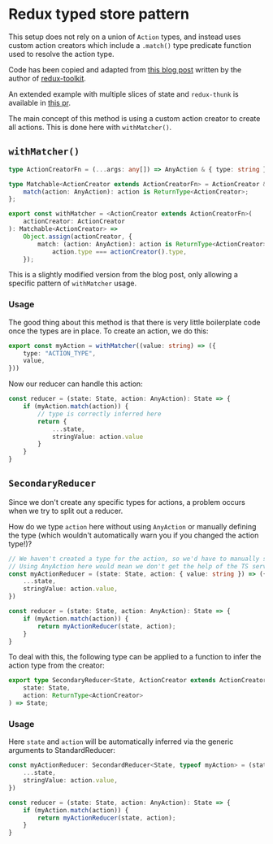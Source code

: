 # Redux typed store pattern

This setup does not rely on a union of `Action` types, and instead uses custom action creators which include a `.match()` type predicate function used to resolve the action type.

Code has been copied and adapted from [this blog post](https://phryneas.de/redux-typescript-no-discriminating-union) written by the author of [redux-toolkit](https://github.com/reduxjs/redux-toolkit).

An extended example with multiple slices of state and `redux-thunk` is available in [this pr](https://github.com/emab/redux-types/pull/1).

The main concept of this method is using a custom action creator to create all actions. This is done here with `withMatcher()`.

## `withMatcher()`

```ts
type ActionCreatorFn = (...args: any[]) => AnyAction & { type: string };

type Matchable<ActionCreator extends ActionCreatorFn> = ActionCreator & {
    match(action: AnyAction): action is ReturnType<ActionCreator>;
};

export const withMatcher = <ActionCreator extends ActionCreatorFn>(
    actionCreator: ActionCreator
): Matchable<ActionCreator> =>
    Object.assign(actionCreator, {
        match: (action: AnyAction): action is ReturnType<ActionCreator> =>
            action.type === actionCreator().type,
    });
```

This is a slightly modified version from the blog post, only allowing a specific pattern of `withMatcher` usage.

### Usage

The good thing about this method is that there is very little boilerplate code once the types are in place. To create an action, we do this:

```ts
export const myAction = withMatcher((value: string) => ({
    type: "ACTION_TYPE",
    value,
}))
```

Now our reducer can handle this action:

```ts
const reducer = (state: State, action: AnyAction): State => {
    if (myAction.match(action)) {
        // type is correctly inferred here
        return {
            ...state,
            stringValue: action.value
        }
    }
}
```

## `SecondaryReducer`

Since we don't create any specific types for actions, a problem occurs when we try to split out a reducer.

How do we type `action` here without using `AnyAction` or manually defining the type (which wouldn't automatically warn you if you changed the action type!)?

```ts
// We haven't created a type for the action, so we'd have to manually set the type
// Using AnyAction here would mean we don't get the help of the TS server with our typed actions
const myActionReducer = (state: State, action: { value: string }) => ({
    ...state,
    stringValue: action.value,
}) 

const reducer = (state: State, action: AnyAction): State => {
    if (myAction.match(action)) {
        return myActionReducer(state, action);
    }
}
```

To deal with this, the following type can be applied to a function to infer the action type from the creator:

```ts
export type SecondaryReducer<State, ActionCreator extends ActionCreatorFn> = (
    state: State,
    action: ReturnType<ActionCreator>
) => State;
```

### Usage

Here `state` and `action` will be automatically inferred via the generic arguments to StandardReducer:

```ts
const myActionReducer: SecondardReducer<State, typeof myAction> = (state, action) => ({
    ...state,
    stringValue: action.value,
}) 

const reducer = (state: State, action: AnyAction): State => {
    if (myAction.match(action)) {
        return myActionReducer(state, action);
    }
}
```


